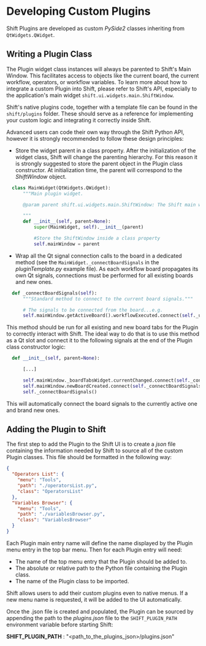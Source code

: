 # Developing Custom Plugins

Shift Plugins are developed as custom *PySide2* classes inheriting from `QtWidgets.QWidget`.

## Writing a Plugin Class

The Plugin widget class instances will always be parented to Shift's Main Window. This facilitates access to objects like the current board, the current workflow, operators, or workflow variables. To learn more about how to integrate a custom Plugin into Shift, please refer to Shift's API, especially to the application's main widget `shift.ui.widgets.main.ShiftWindow`.

Shift's native plugins code, together with a template file can be found in the `shift/plugins` folder. These should serve as a reference for implementing your custom logic and integrating it correctly inside Shift.

Advanced users can code their own way through the Shift Python API, however it is strongly recommended to follow these design principles:

- Store the widget parent in a class property. After the initialization of the widget class, Shift will change the parenting hierarchy. For this reason it is strongly suggested to store the parent object in the Plugin class constructor. At initialization time, the parent will correspond to the *ShiftWindow* object.

```python
  class MainWidget(QtWidgets.QWidget):
      """Main plugin widget.

      @param parent shift.ui.widgets.main.ShiftWindow: The Shift main window.

      """
      def __init__(self, parent=None):
          super(MainWidget, self).__init__(parent)

          #Store the ShiftWindow inside a class property
          self.mainWindow = parent
```

- Wrap all the Qt signal connection calls to the board in a dedicated method (see the `MainWidget._connectBoardSignals` in the *pluginTemplate.py* example file). As each workflow board propagates its own Qt signals, connections must be performed for all existing boards and new ones.

```python
  def _connectBoardSignals(self):
      """Standard method to connect to the current board signals."""

      # The signals to be connected from the board...e.g.
      self.mainWindow.getActiveBoard().workflowExecuted.connect(self._updateContent)
```

This method should be run for all existing and new board tabs for the Plugin to correctly interact with Shift. The ideal way to do that is to use this method as a Qt slot and connect it to the following signals at the end of the Plugin class constructor logic:

```python
  def __init__(self, parent=None):

      [...]

      self.mainWindow._boardTabsWidget.currentChanged.connect(self._connectBoardSignals)
      self.mainWindow.newBoardCreated.connect(self._connectBoardSignals)
      self._connectBoardSignals()
```

This will automatically connect the board signals to the currently active one and brand new ones.

## Adding the Plugin to Shift

The first step to add the Plugin to the Shift UI is to create a *json* file containing the information needed by Shift to source all of the custom Plugin classes. This file should be formatted in the following way:

```json
{
  "Operators List": {
    "menu": "Tools",
    "path": "./operatorsList.py",
    "class": "OperatorsList"
  },
  "Variables Browser": {
    "menu": "Tools",
    "path": "./variablesBrowser.py",
    "class": "VariablesBrowser"
  }
}
```

Each Plugin main entry name will define the name displayed by the Plugin menu entry in the top bar menu. Then for each Plugin entry will need:

- The name of the top menu entry that the Plugin should be added to.
- The absolute or relative path to the Python file containing the Plugin class.
- The name of the Plugin class to be imported.

Shift allows users to add their custom plugins even to native menus. If a new menu name is requested, it will be added to the UI automatically.

Once the .json file is created and populated, the Plugin can be sourced by appending the path to the *plugins.json* file to the `SHIFT_PLUGIN_PATH` environment variable before starting Shift:

**SHIFT_PLUGIN_PATH** : "<path_to_the_plugins_json>/plugins.json"
